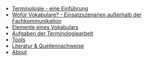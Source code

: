 * [Terminologie - eine Einführung](de/Terminologie.md)
* [Wofür Vokabulare? - Einsatzszenarien außerhalb der Fachkommunikation](de/Terminologie/Wofür-Vokabulare.md)
* [Elemente eines Vokabulars](de/Terminologie/Elemente.md)
* [Aufgaben der Terminologiearbeit](de/Terminologie/Aufgaben.md)
* [Tools](de/Recherchetools)
* [Literatur & Quellennachweise](de/Literatur.md)
* [About](de/About.md)
<!-- * [](de/) -->
<!-- * [](de/) -->
<!-- * [](de/) -->
<!-- * [](de/) -->
<!-- * [](de/) -->